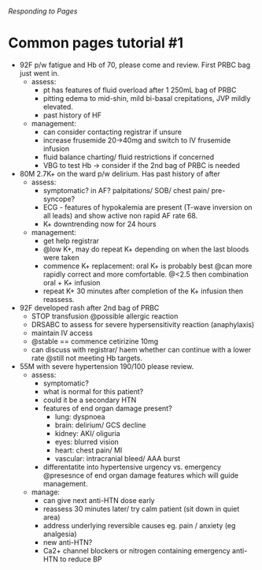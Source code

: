 ###### Responding to Pages

# Common pages tutorial #1
- 92F p/w fatigue and Hb of 70, please come and review. First PRBC bag just went in.
    + assess: 
        * pt has features of fluid overload after 1 250mL bag of PRBC
        * pitting edema to mid-shin, mild bi-basal crepitations, JVP mildly elevated.
        * past history of HF
    + management:
        * can consider contacting registrar if unsure
        * increase frusemide 20->40mg and switch to IV frusemide infusion
        * fluid balance charting/ fluid restrictions if concerned
        * VBG to test Hb -> consider if the 2nd bag of PRBC is needed
- 80M 2.7K+ on the ward p/w delirium. Has past history of after
    + assess:
        * symptomatic? in AF? palpitations/ SOB/ chest pain/ pre-syncope?
        * ECG - features of hypokalemia are present (T-wave inversion on all leads) and show active non rapid AF rate 68. 
        * K+ downtrending now for 24 hours
    + management:
        * get help registrar
        * @low K+, may do repeat K+ depending on when the last bloods were taken
        * commence K+ replacement: oral K+ is probably best @can more rapidly correct and more comfortable. @<2.5 then combination oral + K+ infusion
        * repeat K+ 30 minutes after completion of the K+ infusion then reassess.
- 92F developed rash after 2nd bag of PRBC
    + STOP transfusion @possible allergic reaction
    + DRSABC to assess for severe hypersensitivity reaction (anaphylaxis)
    + maintain IV access 
    + @stable == commence cetirizine 10mg
    + can discuss with registrar/ haem whether can continue with a lower rate @still not meeting Hb targets.
- 55M with severe hypertension 190/100 please review.
    + assess:
        * symptomatic?
        * what is normal for this patient?
        * could it be a secondary HTN
        * features of end organ damage present?
            - lung: dyspnoea
            - brain: delirium/ GCS decline
            - kidney: AKI/ oliguria
            - eyes: blurred vision
            - heart: chest pain/ MI
            - vascular: intracranial bleed/ AAA burst
        * differentatite into hypertensive urgency vs. emergency @presesnce of end organ damage features which will guide management.
    + manage:
        * can give next anti-HTN dose early
        * reassess 30 minutes later/ try calm patient (sit down in quiet area)
        * address underlying reversible causes eg. pain / anxiety (eg analgesia)
        * new anti-HTN?
        * Ca2+ channel blockers or nitrogen containing emergency anti-HTN to reduce BP